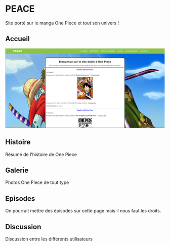 # PEACE

Site porté sur le manga One Piece et tout son univers !

## Accueil

![Image d'accueil](https://github.com/KarisG/PEACE/blob/img/accueil.png)

## Histoire

Résumé de l'histoire de One Piece

## Galerie

Photos One Piece de tout type

## Episodes

On pourrait mettre des épisodes sur cette page mais il nous faut les droits.

## Discussion

Discussion entre les différents utilisateurs

